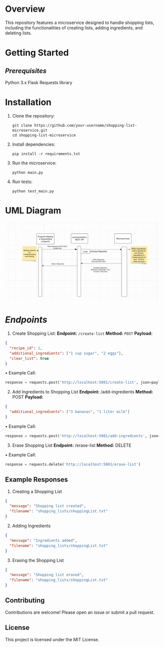 # Overview
This repository features a microservice designed to handle shopping lists, including the functionalities of creating lists, adding ingredients, and deleting lists.
# Getting Started 
## ***Prerequisites***
  Python 3.x 
  Flask
  Requests library
# Installation
1.	Clone the repository:
    ```shell
    git clone https://github.com/your-username/shopping-list-microservice.git
    cd shopping-list-microservice
    ```
2.	Install dependencies:
    ```shell
    pip install -r requirements.txt
    ```
3.	Run the microservice:
    ```shell
    python main.py
    ```
4.	Run tests:
    ```shell
    python test_main.py
    ```

# UML Diagram
  ![](/images/UMLdiagram.png)

# ***Endpoints***

1. Create Shopping List:
  **Endpoint:** `/create-list`
  **Method:** `POST`
  **Payload:**
     
```json
{
  "recipe_id": 1,
  "additional_ingredients": ["1 cup sugar", "2 eggs"],
  "clear_list": true
}
```
•	Example Call:
```python
response = requests.post('http://localhost:5001/create-list', json=payload)
```

2. Add Ingredients to Shopping List
  **Endpoint:** /add-ingredients
  **Method:** POST
  **Payload:**
```json
{
  "additional_ingredients": ["3 bananas", "1 liter milk"]
}
```

•	Example Call:
```python
response = requests.post('http://localhost:5001/add-ingredients', json=payload)
```
3. Erase Shopping List
  **Endpoint:** /erase-list
  **Method:** DELETE

  •	Example Call:
```python
response = requests.delete('http://localhost:5001/erase-list')
```
## Example Responses
1. Creating a Shopping List
```json
{
  "message": "Shopping list created",
  "filename": "shopping_lists/shoppingList.txt"
}
```

2. Adding Ingredients
```json
{
  "message": "Ingredients added",
  "filename": "shopping_lists/shoppingList.txt"
}
```

3. Erasing the Shopping List
```json
{
  "message": "Shopping list erased",
  "filename": "shopping_lists/shoppingList.txt"
}
```

## Contributing

Contributions are welcome! Please open an issue or submit a pull request.

## License

This project is licensed under the MIT License.




